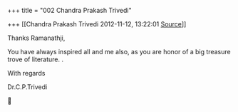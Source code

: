 +++
title = "002 Chandra Prakash Trivedi"

+++
[[Chandra Prakash Trivedi	2012-11-12, 13:22:01 [Source](https://groups.google.com/g/bvparishat/c/7Xx-V7s0-4k)]]



Thanks Ramanathji,  
  
You have always inspired all and me also, as you are honor of a big treasure trove of literature. .  
  
With regards  
  
Dr.C.P.Trivedi  



